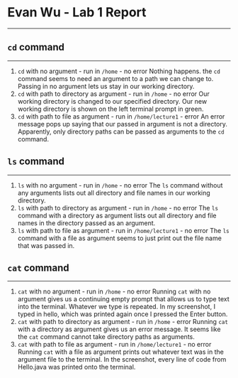 # Evan Wu - Lab 1 Report
---

## `cd` command
---

1. `cd` with no argument - run in `/home` - no error
   Nothing happens. the `cd` command seems to need an argument to a path we can change to. Passing in no argument lets us stay in our working directory.
2. `cd` with path to directory as argument - run in `/home` - no error
   Our working directory is changed to our specified directory. Our new working directory is shown on the left terminal prompt in green.
3. `cd` with path to file as argument - run in `/home/lecture1` - error
   An error message pops up saying that our passed in argument is not a directory. Apparently, only directory paths can be passed as arguments to the `cd` command.

## `ls` command
---

1. `ls` with no argument - run in `/home` - no error
   The `ls` command without any arguments lists out all directory and file names in our working directory.
2. `ls` with path to directory as argument - run in `/home` - no error
   The `ls` command with a directory as argument lists out all directory and file names in the directory passed as an argument.
3. `ls` with path to file as argument - run in `/home/lecture1` - no error
   The `ls` command with a file as argument seems to just print out the file name that was passed in.

## `cat` command
---

1. `cat` with no argument - run in `/home` - no error
   Running `cat` with no argument gives us a continuing empty prompt that allows us to type text into the terminal. Whatever we type is repeated. In my screenshot, I typed in hello, which was printed again once I pressed the Enter button.
2. `cat` with path to directory as argument - run in `/home` - error
   Running `cat` with a directory as argument gives us an error message. It seems like the `cat` command cannot take directory paths as arguments.
3. `cat` with path to file as argument - run in `/home/lecture1` - no error
   Running `cat` with a file as argument prints out whatever text was in the argument file to the terminal. In the screenshot, every line of code from Hello.java was printed onto the terminal.
